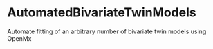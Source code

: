 # AutomatedBivariateTwinModels
Automate fitting of an arbitrary number of bivariate twin models using OpenMx
